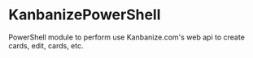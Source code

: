 # KanbanizePowerShell
PowerShell module to perform use Kanbanize.com's web api to create cards, edit, cards, etc.
